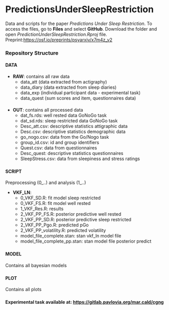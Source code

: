 # PredictionsUnderSleepRestriction
Data and scripts for the paper *Predictions Under Sleep Restriction*. To access the files, go to **Files** and select **GitHub**. 
Download the folder and open *PredictionUnderSleepRestriction.Rproj* file.
Preprint:https://osf.io/preprints/psyarxiv/x7m4z_v2

### **Repository Structure** 

#### **DATA**
- **RAW**: contains all raw data
    -  data_att (data extracted from actigraphy)
    -  data_diary (data extracted from sleep diaries)
    -  data_exp (individual participant data - experimental task)
    -  data_quest (sum scores and item, questionnaires data)
####
- **OUT**: contains all processed data
    -  dat_fs.rds: well rested data GoNoGo task
    -  dat_sd.rds: sleep restricted data GoNoGo task
    -  Desc_att.csv: descriptive statistics attigraphic data
    -  Desc.csv: descriptive statistics demographic data
    -  go_nogo.csv: data from the Go/Nogo task
    -  group_id.csv: id and group identifiers
    -  Quest.csv: data from questionnaires
    -  Desc_quest:  descriptive statistics questionnaires
    -  SleepStress.csv: data from sleepiness and stress ratings
###
#### **SCRIPT**
Preprocessing (0_..) and analysis (1_..)
- **VKF_LN**:
    -  0_VKF_SD.R: fit model sleep restricted
    -  0_VKF_FS.R: fit model well rested
    -  1_VKF_Res.R: results
    -  2_VKF_PP_FS.R: posterior predictive well rested
    -  2_VKF_PP_SD.R: posterior predictive sleep restricted
    -  2_VKF_PP_Pgo.R: predicted pGo
    -  2_VKF_PP_volatility.R: predicted volatility
    -  model_file_complete.stan: stan vkf_ln model file
    -  model_file_complete_pp.stan: stan model file posterior predict
###
#### **MODEL**
Contains all bayesian models
###
#### **PLOT**
Contains all plots 
###


#### Experimental task available at: https://gitlab.pavlovia.org/mar.cald/cgng
